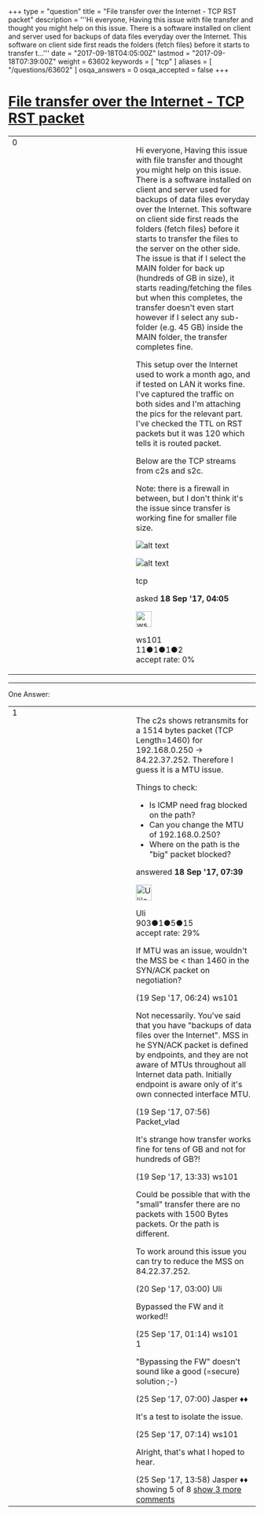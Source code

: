 +++
type = "question"
title = "File transfer over the Internet - TCP RST packet"
description = '''Hi everyone, Having this issue with file transfer and thought you might help on this issue. There is a software installed on client and server used for backups of data files everyday over the Internet.  This software on client side first reads the folders (fetch files) before it starts to transfer t...'''
date = "2017-09-18T04:05:00Z"
lastmod = "2017-09-18T07:39:00Z"
weight = 63602
keywords = [ "tcp" ]
aliases = [ "/questions/63602" ]
osqa_answers = 0
osqa_accepted = false
+++

<div class="headNormal">

# [File transfer over the Internet - TCP RST packet](/questions/63602/file-transfer-over-the-internet-tcp-rst-packet)

</div>

<div id="main-body">

<div id="askform">

<table id="question-table" style="width:100%;"><colgroup><col style="width: 50%" /><col style="width: 50%" /></colgroup><tbody><tr class="odd"><td style="width: 30px; vertical-align: top"><div class="vote-buttons"><div id="post-63602-score" class="post-score" title="current number of votes">0</div><div id="favorite-count" class="favorite-count"></div></div></td><td><div id="item-right"><div class="question-body"><p>Hi everyone, Having this issue with file transfer and thought you might help on this issue. There is a software installed on client and server used for backups of data files everyday over the Internet. This software on client side first reads the folders (fetch files) before it starts to transfer the files to the server on the other side. The issue is that if I select the MAIN folder for back up (hundreds of GB in size), it starts reading/fetching the files but when this completes, the transfer doesn't even start however if I select any sub-folder (e.g. 45 GB) inside the MAIN folder, the transfer completes fine.</p><p>This setup over the Internet used to work a month ago, and if tested on LAN it works fine. I've captured the traffic on both sides and I'm attaching the pics for the relevant part. I've checked the TTL on RST packets but it was 120 which tells it is routed packet.</p><p>Below are the TCP streams from c2s and s2c.</p><p>Note: there is a firewall in between, but I don't think it's the issue since transfer is working fine for smaller file size.</p><p><img src="https://osqa-ask.wireshark.org/upfiles/s2c_wireshark_gCqdzjN.png" alt="alt text" /></p><p><img src="https://osqa-ask.wireshark.org/upfiles/c2s_wireshark_LeQmHxo.PNG" alt="alt text" /></p></div><div id="question-tags" class="tags-container tags">tcp</div><div id="question-controls" class="post-controls"></div><div class="post-update-info-container"><div class="post-update-info post-update-info-user"><p>asked <strong>18 Sep '17, 04:05</strong></p><img src="https://secure.gravatar.com/avatar/dcc35d073c1104aa8b1a8e2e9ca23dfb?s=32&amp;d=identicon&amp;r=g" class="gravatar" width="32" height="32" alt="ws101&#39;s gravatar image" /><p>ws101<br />
<span class="score" title="11 reputation points">11</span><span title="1 badges"><span class="badge1">●</span><span class="badgecount">1</span></span><span title="1 badges"><span class="silver">●</span><span class="badgecount">1</span></span><span title="2 badges"><span class="bronze">●</span><span class="badgecount">2</span></span><br />
<span class="accept_rate" title="Rate of the user&#39;s accepted answers">accept rate:</span> <span title="ws101 has no accepted answers">0%</span></p></img></div></div><div id="comments-container-63602" class="comments-container"></div><div id="comment-tools-63602" class="comment-tools"></div><div class="clear"></div><div id="comment-63602-form-container" class="comment-form-container"></div><div class="clear"></div></div></td></tr></tbody></table>

------------------------------------------------------------------------

<div class="tabBar">

<span id="sort-top"></span>

<div class="headQuestions">

One Answer:

</div>

</div>

<span id="63603"></span>

<div id="answer-container-63603" class="answer">

<table style="width:100%;"><colgroup><col style="width: 50%" /><col style="width: 50%" /></colgroup><tbody><tr class="odd"><td style="width: 30px; vertical-align: top"><div class="vote-buttons"><div id="post-63603-score" class="post-score" title="current number of votes">1</div></div></td><td><div class="item-right"><div class="answer-body"><p>The c2s shows retransmits for a 1514 bytes packet (TCP Length=1460) for 192.168.0.250 -&gt; 84.22.37.252. Therefore I guess it is a MTU issue.</p><p>Things to check:</p><ul><li>Is ICMP need frag blocked on the path?</li><li>Can you change the MTU of 192.168.0.250?</li><li>Where on the path is the "big" packet blocked?</li></ul></div><div class="answer-controls post-controls"></div><div class="post-update-info-container"><div class="post-update-info post-update-info-user"><p>answered <strong>18 Sep '17, 07:39</strong></p><img src="https://secure.gravatar.com/avatar/11cda2a4be5391632a5b28af1927307b?s=32&amp;d=identicon&amp;r=g" class="gravatar" width="32" height="32" alt="Uli&#39;s gravatar image" /><p>Uli<br />
<span class="score" title="903 reputation points">903</span><span title="1 badges"><span class="badge1">●</span><span class="badgecount">1</span></span><span title="5 badges"><span class="silver">●</span><span class="badgecount">5</span></span><span title="15 badges"><span class="bronze">●</span><span class="badgecount">15</span></span><br />
<span class="accept_rate" title="Rate of the user&#39;s accepted answers">accept rate:</span> <span title="Uli has 16 accepted answers">29%</span></p></img></div></div><div id="comments-container-63603" class="comments-container"><span id="63604"></span><div id="comment-63604" class="comment"><div id="post-63604-score" class="comment-score"></div><div class="comment-text"><p>If MTU was an issue, wouldn't the MSS be &lt; than 1460 in the SYN/ACK packet on negotiation?</p></div><div id="comment-63604-info" class="comment-info"><span class="comment-age">(19 Sep '17, 06:24)</span> ws101</div></div><span id="63606"></span><div id="comment-63606" class="comment"><div id="post-63606-score" class="comment-score"></div><div class="comment-text"><p>Not necessarily. You've said that you have "backups of data files over the Internet". MSS in he SYN/ACK packet is defined by endpoints, and they are not aware of MTUs throughout all Internet data path. Initially endpoint is aware only of it's own connected interface MTU.</p></div><div id="comment-63606-info" class="comment-info"><span class="comment-age">(19 Sep '17, 07:56)</span> Packet_vlad</div></div><span id="63614"></span><div id="comment-63614" class="comment"><div id="post-63614-score" class="comment-score"></div><div class="comment-text"><p>It's strange how transfer works fine for tens of GB and not for hundreds of GB?!</p></div><div id="comment-63614-info" class="comment-info"><span class="comment-age">(19 Sep '17, 13:33)</span> ws101</div></div><span id="63615"></span><div id="comment-63615" class="comment"><div id="post-63615-score" class="comment-score"></div><div class="comment-text"><p>Could be possible that with the "small" transfer there are no packets with 1500 Bytes packets. Or the path is different.</p><p>To work around this issue you can try to reduce the MSS on 84.22.37.252.</p></div><div id="comment-63615-info" class="comment-info"><span class="comment-age">(20 Sep '17, 03:00)</span> Uli</div></div><span id="63640"></span><div id="comment-63640" class="comment not_top_scorer"><div id="post-63640-score" class="comment-score"></div><div class="comment-text"><p>Bypassed the FW and it worked!!</p></div><div id="comment-63640-info" class="comment-info"><span class="comment-age">(25 Sep '17, 01:14)</span> ws101</div></div><span id="63641"></span><div id="comment-63641" class="comment"><div id="post-63641-score" class="comment-score">1</div><div class="comment-text"><p>"Bypassing the FW" doesn't sound like a good (=secure) solution ;-)</p></div><div id="comment-63641-info" class="comment-info"><span class="comment-age">(25 Sep '17, 07:00)</span> Jasper ♦♦</div></div><span id="63642"></span><div id="comment-63642" class="comment not_top_scorer"><div id="post-63642-score" class="comment-score"></div><div class="comment-text"><p>It's a test to isolate the issue.</p></div><div id="comment-63642-info" class="comment-info"><span class="comment-age">(25 Sep '17, 07:14)</span> ws101</div></div><span id="63644"></span><div id="comment-63644" class="comment not_top_scorer"><div id="post-63644-score" class="comment-score"></div><div class="comment-text"><p>Alright, that's what I hoped to hear.</p></div><div id="comment-63644-info" class="comment-info"><span class="comment-age">(25 Sep '17, 13:58)</span> Jasper ♦♦</div></div></div><div id="comment-tools-63603" class="comment-tools"><span class="comments-showing"> showing 5 of 8 </span> <a href="#" class="show-all-comments-link">show 3 more comments</a></div><div class="clear"></div><div id="comment-63603-form-container" class="comment-form-container"></div><div class="clear"></div></div></td></tr></tbody></table>

</div>

<div class="paginator-container-left">

</div>

</div>

</div>

